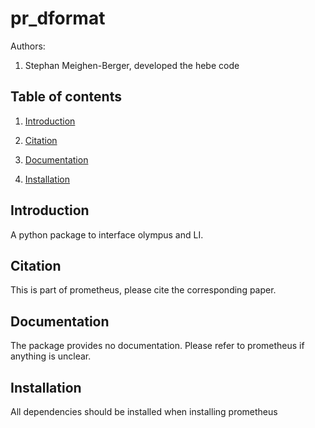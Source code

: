 # pr_dformat

Authors:

1. Stephan Meighen-Berger, developed the hebe code

## Table of contents

1. [Introduction](#introduction)

2. [Citation](#citation)

3. [Documentation](#documentation)

4. [Installation](#installation)

## Introduction <a name="introduction"></a>

A python package to interface olympus and LI.

## Citation <a name="citation"></a>

This is part of prometheus, please cite the corresponding paper.

## Documentation <a name="documentation"></a>

The package provides no documentation. Please refer to prometheus if anything
is unclear.

## Installation <a name="installation"></a>

All dependencies should be installed when installing prometheus
